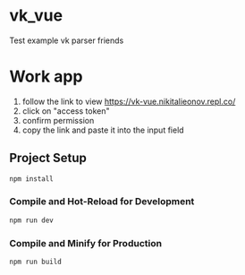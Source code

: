 # vk_vue

Test example vk parser friends

# Work app

1. follow the link to view https://vk-vue.nikitalieonov.repl.co/
2. click on "access token"
3. confirm permission
4. copy the link and paste it into the input field

## Project Setup

```sh
npm install
```

### Compile and Hot-Reload for Development

```sh
npm run dev
```

### Compile and Minify for Production

```sh
npm run build
```
